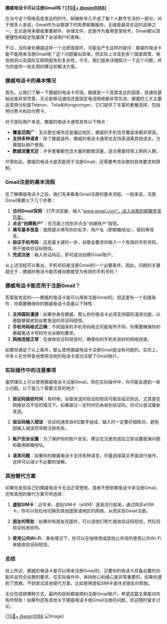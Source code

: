 **挪威电话卡可以注册Gmail吗？[[TG💪+ @esim1088](https://t.me/s/esim1088)]**

在当今这个网络高度发达的时代，邮箱账号几乎成了每个人数字生活的一部分。对于很多人来说，Gmail作为谷歌旗下的免费邮箱服务，无疑是最受欢迎的选择之一。无论是用来接收重要邮件、存储文件，还是作为备用登录账号，Gmail都以其便捷性和稳定性赢得了全球用户的青睐。

不过，当你身处挪威这样一个北欧国家时，可能会产生这样的疑问：挪威的电话卡能不能用来注册Gmail呢？这个问题看似简单，但实际上涉及到多个国家政策、电信规则以及国际互联网服务的复杂性。今天，我们就来详细探讨一下这个问题，并为你提供一些实用的建议和解决方案。

### 挪威电话卡的基本情况

首先，让我们了解一下挪威的电话卡市场。挪威是一个高度发达的国家，其通信基础设施非常完善，无论是移动通信还是固定电话网络都非常先进。挪威的三大主要运营商分别是Telenor、Telia和Kongsvinger，它们提供了丰富的套餐选择，包括预付费卡和后付费卡。

对于国际用户来说，挪威的电话卡通常具有以下特点：

- **覆盖范围广**：无论是在城市还是偏远地区，挪威的手机信号覆盖率都非常高。
- **支持多种语言**：除了挪威语外，挪威的电话卡通常也支持英语等其他语言，方便国际用户使用。
- **数据流量充足**：许多套餐都包含大量的数据流量，适合需要经常上网的人群。

尽管如此，挪威的电话卡是否能用于注册Gmail，还需要考虑谷歌的具体要求和限制。

### Gmail注册的基本流程

在了解挪威电话卡之前，我们先来看看Gmail注册的基本流程。一般来说，注册Gmail需要以下几个步骤：

1. **访问Gmail官网**：打开浏览器，输入“www.gmail.com”，进入谷歌的邮箱登录页面。
2. **点击“创建账户”**：在页面上找到并点击“创建账户”按钮。
3. **填写基本信息**：按照提示填写你的名字、用户名（即邮箱地址）、密码等信息。
4. **验证手机号码**：这是最关键的一步，谷歌会要求你输入一个有效的手机号码，用于接收验证码短信。
5. **完成注册**：输入验证码后，即可成功创建Gmail账户。

从上述流程可以看出，手机号码是注册Gmail的一个必要条件。因此，问题的关键就在于：挪威的电话卡能否被谷歌接受为有效的手机号码？

### 挪威电话卡能否用于注册Gmail？

答案是肯定的——挪威的电话卡是可以用来注册Gmail的。但这里有一个前提条件：你需要确保你的挪威电话卡具备以下特性：

1. **支持国际漫游**：如果你身在挪威，那么你的电话卡必须支持国际漫游功能，以便能够接收到谷歌发送的验证码短信。
2. **手机号码格式正确**：不同国家的手机号码格式可能有所不同，你需要确保你的挪威电话卡号码符合谷歌的要求。
3. **网络连接正常**：在接收验证码短信时，确保你的手机有良好的网络连接。

如果你满足了以上条件，那么使用挪威电话卡注册Gmail是没有问题的。实际上，许多人在世界各地使用当地的电话卡成功注册了Gmail账户。

### 实际操作中的注意事项

虽然理论上可以使用挪威电话卡注册Gmail，但在实际操作中，你可能会遇到一些小问题。以下是几个需要注意的地方：

1. **验证码接收时间**：有时候，谷歌发送的验证码短信可能会延迟到达，尤其是在网络状况不佳的情况下。如果超过一定时间仍未收到验证码，你可以尝试重新发送。
   
2. **验证码输入错误**：验证码通常由6位数字组成，输入时一定要仔细核对，避免因输入错误而导致注册失败。

3. **账户安全设置**：为了保护你的账户安全，建议在注册完成后立即设置密保问题和备用邮箱地址。

4. **语言问题**：如果你的挪威电话卡支持多种语言，尽量选择英文界面进行操作，这样可以减少不必要的误解。

### 其他替代方案

如果你发现自己的挪威电话卡无法正常使用，或者不想依赖电话卡来注册Gmail，还有其他的替代方案可供选择：

1. **虚拟SIM卡**：近年来，虚拟SIM卡（eSIM）逐渐流行起来。通过购买eSIM卡，你可以轻松地切换到其他国家或地区的网络，从而实现Gmail注册。

2. **朋友的帮助**：如果你有朋友在国外，可以请他们帮忙接收验证码短信，然后将验证码发给你。

3. **使用公共Wi-Fi**：某些情况下，你可以在咖啡馆或其他公共场所使用公共Wi-Fi来接收验证码短信。

### 总结

综上所述，挪威的电话卡是可以用来注册Gmail的，只要你的电话卡具备必要的功能并且符合谷歌的要求。在实际操作中，保持耐心和细心是非常重要的。如果你遇到了困难，不妨尝试其他替代方案，比如使用虚拟SIM卡或寻求朋友的帮助。

无论你选择哪种方式，最终的目标都是顺利注册Gmail账户。希望这篇文章能对你有所帮助！如果你还有其他关于挪威电话卡或Gmail注册的问题，欢迎随时留言讨论。

[[TG💪+ @esim1088](https://t.me/s/esim1088) ![Image](https://i.postimg.cc/4NQfJmqS/Snipaste-2025-05-13-00-14-12.png)]